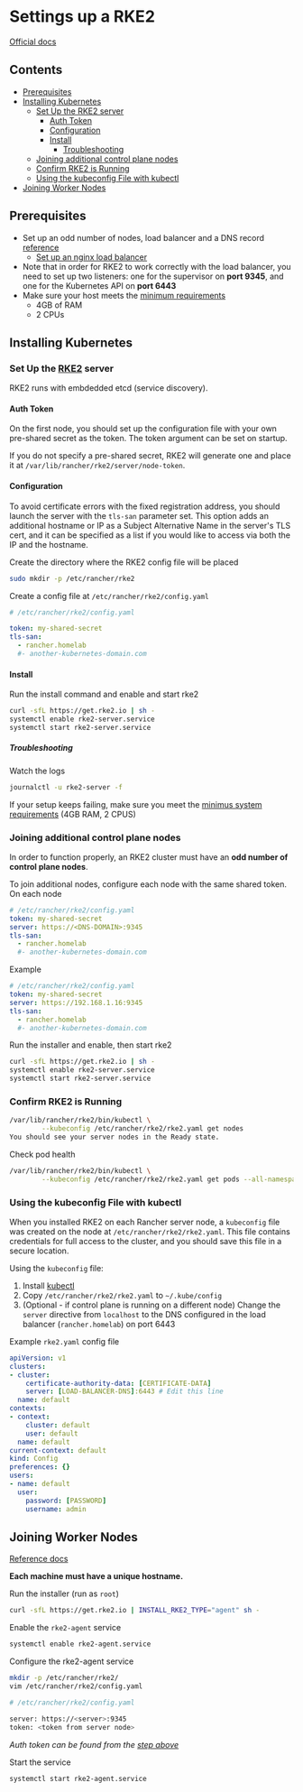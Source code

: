 # Settings up a RKE2 <!-- omit from toc -->

[Official docs](https://ranchermanager.docs.rancher.com/how-to-guides/new-user-guides/kubernetes-cluster-setup/rke2-for-rancher)

## Contents <!-- omit from toc -->

- [Prerequisites](#prerequisites)
- [Installing Kubernetes](#installing-kubernetes)
  - [Set Up the RKE2 server](#set-up-the-rke2-server)
    - [Auth Token](#auth-token)
    - [Configuration](#configuration)
    - [Install](#install)
      - [Troubleshooting](#troubleshooting)
  - [Joining additional control plane nodes](#joining-additional-control-plane-nodes)
  - [Confirm RKE2 is Running](#confirm-rke2-is-running)
  - [Using the kubeconfig File with kubectl](#using-the-kubeconfig-file-with-kubectl)
- [Joining Worker Nodes](#joining-worker-nodes)

## Prerequisites

- Set up an odd number of nodes, load balancer and a DNS record [reference](https://ranchermanager.docs.rancher.com/how-to-guides/new-user-guides/infrastructure-setup/ha-rke2-kubernetes-cluster)
  - [Set up an nginx load balancer](../../../nginx/load_balancer.md)
- Note that in order for RKE2 to work correctly with the load balancer, you need to set up two listeners: one for the supervisor on **port 9345**, and one for the Kubernetes API on **port 6443**
- Make sure your host meets the [minimum requirements](https://docs.rke2.io/install/requirements#hardware)
  - 4GB of RAM
  - 2 CPUs

## Installing Kubernetes

### Set Up the [RKE2](https://docs.rke2.io/) server

RKE2 runs with embdedded etcd (service discovery).

#### Auth Token

On the first node, you should set up the configuration file with your own pre-shared secret as the token. The token argument can be set on startup.

If you do not specify a pre-shared secret, RKE2 will generate one and place it at `/var/lib/rancher/rke2/server/node-token`.

#### Configuration

To avoid certificate errors with the fixed registration address, you should launch the server with the `tls-san` parameter set. This option adds an additional hostname or IP as a Subject Alternative Name in the server's TLS cert, and it can be specified as a list if you would like to access via both the IP and the hostname.

Create the directory where the RKE2 config file will be placed

```bash
sudo mkdir -p /etc/rancher/rke2
```

Create a config file at `/etc/rancher/rke2/config.yaml`

```yaml
# /etc/rancher/rke2/config.yaml

token: my-shared-secret
tls-san:
  - rancher.homelab
  #- another-kubernetes-domain.com
```

#### Install

Run the install command and enable and start rke2

```bash
curl -sfL https://get.rke2.io | sh -
systemctl enable rke2-server.service
systemctl start rke2-server.service
```

##### Troubleshooting

Watch the logs

```bash
journalctl -u rke2-server -f
```

If your setup keeps failing, make sure you meet the [minimus system requirements](https://docs.rke2.io/install/requirements#hardware) (4GB RAM, 2 CPUS)

### Joining additional control plane nodes

In order to function properly, an RKE2 cluster must have an **odd number of control plane nodes**.

To join additional nodes, configure each node with the same shared token. On each node

```yaml
# /etc/rancher/rke2/config.yaml
token: my-shared-secret
server: https://<DNS-DOMAIN>:9345
tls-san:
  - rancher.homelab
  #- another-kubernetes-domain.com
```

Example

```yaml
# /etc/rancher/rke2/config.yaml
token: my-shared-secret
server: https://192.168.1.16:9345
tls-san:
  - rancher.homelab
  #- another-kubernetes-domain.com
```

Run the installer and enable, then start rke2

```bash
curl -sfL https://get.rke2.io | sh -
systemctl enable rke2-server.service
systemctl start rke2-server.service
```

### Confirm RKE2 is Running

```bash
/var/lib/rancher/rke2/bin/kubectl \
        --kubeconfig /etc/rancher/rke2/rke2.yaml get nodes
You should see your server nodes in the Ready state.
```

Check pod health

```bash
/var/lib/rancher/rke2/bin/kubectl \
        --kubeconfig /etc/rancher/rke2/rke2.yaml get pods --all-namespaces
```

### Using the kubeconfig File with kubectl

When you installed RKE2 on each Rancher server node, a `kubeconfig` file was created on the node at `/etc/rancher/rke2/rke2.yaml`. This file contains credentials for full access to the cluster, and you should save this file in a secure location.

Using the `kubeconfig` file:

1. Install [kubectl](https://kubernetes.io/docs/tasks/tools/#install-kubectl)
2. Copy `/etc/rancher/rke2/rke2.yaml` to `~/.kube/config`
3. (Optional - if control plane is running on a different node) Change the `server` directive from `localhost` to the DNS configured in the load balancer (`rancher.homelab`) on port 6443

Example `rke2.yaml` config file

```yaml
apiVersion: v1
clusters:
- cluster:
    certificate-authority-data: [CERTIFICATE-DATA]
    server: [LOAD-BALANCER-DNS]:6443 # Edit this line
  name: default
contexts:
- context:
    cluster: default
    user: default
  name: default
current-context: default
kind: Config
preferences: {}
users:
- name: default
  user:
    password: [PASSWORD]
    username: admin
```

## Joining Worker Nodes

[Reference docs](https://docs.rke2.io/install/quickstart#linux-agent-worker-node-installation)

**Each machine must have a unique hostname.**

Run the installer (run as `root`)

```bash
curl -sfL https://get.rke2.io | INSTALL_RKE2_TYPE="agent" sh -
```

Enable the `rke2-agent` service

```bash
systemctl enable rke2-agent.service
```

Configure the rke2-agent service

```bash
mkdir -p /etc/rancher/rke2/
vim /etc/rancher/rke2/config.yaml
```

```bash
# /etc/rancher/rke2/config.yaml

server: https://<server>:9345
token: <token from server node>
```

_Auth token can be found from the [step above](#auth-token)_

Start the service

```bash
systemctl start rke2-agent.service
```
